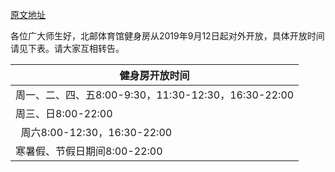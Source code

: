 [原文地址](http://my.bupt.edu.cn/detach.portal?.pmn=view&action=browser&.ia=false&.pen=pe1144&bulletinId=118f5ace-d46a-11e9-a8a1-810fb7067ca0)

各位广大师生好，北邮体育馆健身房从2019年9月12日起对外开放，具体开放时间请见下表。请大家互相转告。

| 健身房开放时间                                      |
|-------------------------------------------|
| 周一、二、四、五8:00-9:30，11:30-12:30，16:30-22:00 |
| 周三、日8:00-22:00                            |
|   周六8:00-12:30，16:30-22:00                |
| 寒暑假、节假日期间8:00-22:00                       |

